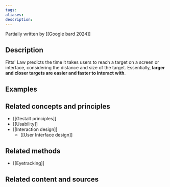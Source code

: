```yaml
---
tags: 
aliases: 
description:
---
```

Partially written by [[Google bard 2024]]
## Description
Fitts' Law predicts the time it takes users to reach a target on a screen or interface, considering the distance and size of the target. Essentially, **larger and closer targets are easier and faster to interact with**.

## Examples 


## Related concepts and principles
- [[Gestalt principles]]
- [[Usability]]
- [[Interaction design]]
	- [[User Interface design]]
## Related methods
- [[Eyetracking]]

## Related content and sources
